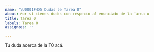 ```yaml
---
name: "\U0001F4D5 Dudas de Tarea 0"
about: Por si tienes dudas con respecto al enunciado de la Tarea 0
title: Tarea 0
labels: Tarea 0
assignees: ''

---
```


Tu duda acerca de la T0 acá.
